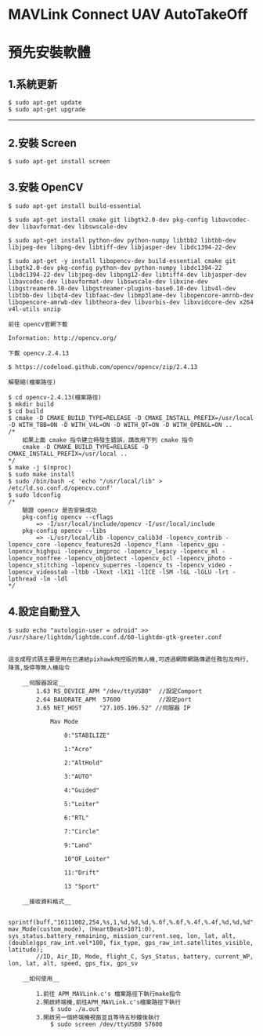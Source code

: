 # MAVLink Connect UAV AutoTakeOff

# 預先安裝軟體

## 1.__系統更新__
	$ sudo apt-get update
	$ sudo apt-get upgrade

***

## 2.__安裝 Screen__
	$ sudo apt-get install screen
	
## 3.__安裝 OpenCV__
	$ sudo apt-get install build-essential

	$ sudo apt-get install cmake git libgtk2.0-dev pkg-config libavcodec-dev libavformat-dev libswscale-dev

	$ sudo apt-get install python-dev python-numpy libtbb2 libtbb-dev libjpeg-dev libpng-dev libtiff-dev libjasper-dev libdc1394-22-dev

	$ sudo apt-get -y install libopencv-dev build-essential cmake git libgtk2.0-dev pkg-config python-dev python-numpy libdc1394-22 libdc1394-22-dev libjpeg-dev libpng12-dev libtiff4-dev libjasper-dev libavcodec-dev libavformat-dev libswscale-dev libxine-dev libgstreamer0.10-dev libgstreamer-plugins-base0.10-dev libv4l-dev libtbb-dev libqt4-dev libfaac-dev libmp3lame-dev libopencore-amrnb-dev libopencore-amrwb-dev libtheora-dev libvorbis-dev libxvidcore-dev x264 v4l-utils unzip

	前往 opencv官網下載

	Information: http://opencv.org/

	下載 opencv.2.4.13

	$ https://codeload.github.com/opencv/opencv/zip/2.4.13

	解壓縮(檔案路徑)

	$ cd opencv-2.4.13(檔案路徑)
	$ mkdir build
	$ cd build
	$ cmake -D CMAKE_BUILD_TYPE=RELEASE -D CMAKE_INSTALL_PREFIX=/usr/local -D WITH_TBB=ON -D WITH_V4L=ON -D WITH_QT=ON -D WITH_OPENGL=ON ..
	/* 
		如果上面 cmake 指令建立時發生錯誤，請改用下列 cmake 指令
		cmake -D CMAKE_BUILD_TYPE=RELEASE -D CMAKE_INSTALL_PREFIX=/usr/local ..
	*/
	$ make -j $(nproc)
	$ sudo make install
	$ sudo /bin/bash -c 'echo "/usr/local/lib" > /etc/ld.so.conf.d/opencv.conf'
	$ sudo ldconfig
	/* 
		驗證 opencv 是否安裝成功
		pkg-config opencv --cflags
			=> -I/usr/local/include/opencv -I/usr/local/include  
	 	pkg-config opencv --libs
	 		=> -L/usr/local/lib -lopencv_calib3d -lopencv_contrib -lopencv_core -lopencv_features2d -lopencv_flann -lopencv_gpu -lopencv_highgui -lopencv_imgproc -lopencv_legacy -lopencv_ml -lopencv_nonfree -lopencv_objdetect -lopencv_ocl -lopencv_photo -lopencv_stitching -lopencv_superres -lopencv_ts -lopencv_video -lopencv_videostab -ltbb -lXext -lX11 -lICE -lSM -lGL -lGLU -lrt -lpthread -lm -ldl 
	*/

## 4.__設定自動登入__
	$ sudo echo "autologin-user = odroid" >> /usr/share/lightdm/lightdm.conf.d/60-lightdm-gtk-greeter.conf


	這支成程式碼主要是用在已連結pixhawk飛控版的無人機,可透過網際網路傳遞任務包及飛行,降落,旋停等無人機指令
		
		__伺服器設定__
			1.63 RS_DEVICE_APM "/dev/ttyUSB0"  //設定Comport
			2.64 BAUDRATE_APM  57600           //設定port 
			3.65 NET_HOST	  "27.105.106.52" //伺服器 IP 

				Mav Mode

					0:"STABILIZE"

					1:"Acro"

					2:"AltHold"

					3:"AUTO"
			
					4:"Guided"

					5:"Loiter"

					6:"RTL"

					7:"Circle"

					9:"Land"

					10"OF_Loiter"

					11:"Drift"

					13 "Sport"

		__接收資料格式__

			sprintf(buff,"16111002,254,%s,1,%d,%d,%d,%.6f,%.6f,%.4f,%.4f,%d,%d,%d", mav_Mode(custom_mode), (HeartBeat>10?1:0), sys_status.battery_remaining, mission_current.seq, lon, lat, alt, (double)gps_raw_int.vel*100, fix_type, gps_raw_int.satellites_visible, latitude);
		    //ID, Air_ID, Mode, flight_C, Sys_Status, battery, current_WP, lon, lat, alt, speed, gps_fix, gps_sv

		__如何使用__

			1.前往 APM_MAVLink.c's 檔案路徑下執行make指令
			2.開啟終端機,前往APM_MAVLink.c's檔案路徑下執行
				$ sudo ./a.out
			3.開啟另一個終端機視窗並且等待五秒鐘後執行 
				$ sudo screen /dev/ttyUSB0 57600

